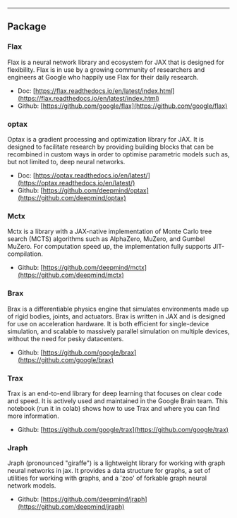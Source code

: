 

--- 

## Package

### Flax

Flax is a neural network library and ecosystem for JAX that is designed for flexibility. Flax is in use by a growing community of researchers and engineers at Google who happily use Flax for their daily research.

- Doc: [https://flax.readthedocs.io/en/latest/index.html](https://flax.readthedocs.io/en/latest/index.html)
- Github: [https://github.com/google/flax](https://github.com/google/flax)

### optax

Optax is a gradient processing and optimization library for JAX. It is designed to facilitate research by providing building blocks that can be recombined in custom ways in order to optimise parametric models such as, but not limited to, deep neural networks.

- Doc: [https://optax.readthedocs.io/en/latest/](https://optax.readthedocs.io/en/latest/)
- Github: [https://github.com/deepmind/optax](https://github.com/deepmind/optax)

### Mctx

Mctx is a library with a JAX-native implementation of Monte Carlo tree search (MCTS) algorithms such as AlphaZero, MuZero, and Gumbel MuZero. For computation speed up, the implementation fully supports JIT-compilation. 

- Github: [https://github.com/deepmind/mctx](https://github.com/deepmind/mctx)


### Brax

Brax is a differentiable physics engine that simulates environments made up of rigid bodies, joints, and actuators. Brax is written in JAX and is designed for use on acceleration hardware. It is both efficient for single-device simulation, and scalable to massively parallel simulation on multiple devices, without the need for pesky datacenters.

- Github: [https://github.com/google/brax](https://github.com/google/brax)

### Trax

Trax is an end-to-end library for deep learning that focuses on clear code and speed. It is actively used and maintained in the Google Brain team. This notebook (run it in colab) shows how to use Trax and where you can find more information.

- Github: [https://github.com/google/trax](https://github.com/google/trax)

### Jraph

Jraph (pronounced "giraffe") is a lightweight library for working with graph neural networks in jax. It provides a data structure for graphs, a set of utilities for working with graphs, and a 'zoo' of forkable graph neural network models.

- Github: [https://github.com/deepmind/jraph](https://github.com/deepmind/jraph)
